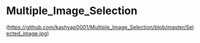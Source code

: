 # Multiple_Image_Selection

(https://github.com/kashyap0001/Multiple_Image_Selection/blob/master/Selected_image.jpg)
